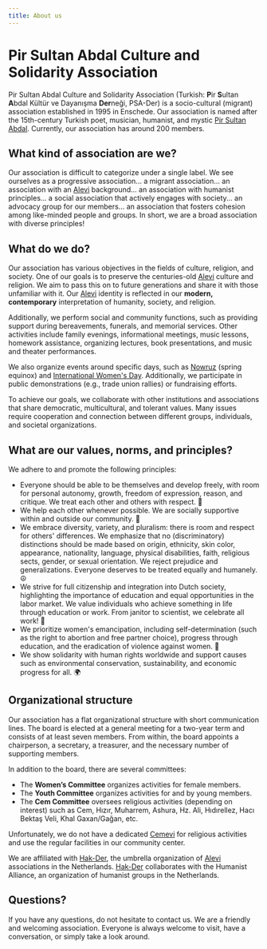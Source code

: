 ```yaml
---
title: About us
---
```


# Pir Sultan Abdal Culture and Solidarity Association

Pir Sultan Abdal Culture and Solidarity Association (Turkish: **P**ir **S**ultan **A**bdal Kültür ve Dayanışma **Der**neği, PSA-Der) is a socio-cultural (migrant) association established in 1995 in Enschede. Our association is named after the 15th-century Turkish poet, musician, humanist, and mystic [Pir Sultan Abdal](https://en.wikipedia.org/wiki/Pir_Sultan_Abdal). Currently, our association has around 200 members.

## What kind of association are we?

Our association is difficult to categorize under a single label. We see ourselves as a progressive association... a migrant association... an association with an [Alevi](https://en.wikipedia.org/wiki/Alevism) background... an association with humanist principles... a social association that actively engages with society... an advocacy group for our members... an association that fosters cohesion among like-minded people and groups. In short, we are a broad association with diverse principles!

## What do we do?

Our association has various objectives in the fields of culture, religion, and society. One of our goals is to preserve the centuries-old [Alevi](https://en.wikipedia.org/wiki/Alevism) culture and religion. We aim to pass this on to future generations and share it with those unfamiliar with it. Our [Alevi](https://en.wikipedia.org/wiki/Alevism) identity is reflected in our **modern, contemporary** interpretation of humanity, society, and religion.

Additionally, we perform social and community functions, such as providing support during bereavements, funerals, and memorial services. Other activities include family evenings, informational meetings, music lessons, homework assistance, organizing lectures, book presentations, and music and theater performances.

We also organize events around specific days, such as [Nowruz](https://en.wikipedia.org/wiki/Nowruz) (spring equinox) and [International Women's Day](https://en.wikipedia.org/wiki/International_Women%27s_Day). Additionally, we participate in public demonstrations (e.g., trade union rallies) or fundraising efforts.

To achieve our goals, we collaborate with other institutions and associations that share democratic, multicultural, and tolerant values. Many issues require cooperation and connection between different groups, individuals, and societal organizations.

## What are our values, norms, and principles?

We adhere to and promote the following principles:

- Everyone should be able to be themselves and develop freely, with room for personal autonomy, growth, freedom of expression, reason, and critique. We treat each other and others with respect. 🐣
- We help each other whenever possible. We are socially supportive within and outside our community. 👫
- We embrace diversity, variety, and pluralism: there is room and respect for others' differences. We emphasize that no (discriminatory) distinctions should be made based on origin, ethnicity, skin color, appearance, nationality, language, physical disabilities, faith, religious sects, gender, or sexual orientation. We reject prejudice and generalizations. Everyone deserves to be treated equally and humanely. ☮
- We strive for full citizenship and integration into Dutch society, highlighting the importance of education and equal opportunities in the labor market. We value individuals who achieve something in life through education or work. From janitor to scientist, we celebrate all work! 👷
- We prioritize women's emancipation, including self-determination (such as the right to abortion and free partner choice), progress through education, and the eradication of violence against women. 👩
- We show solidarity with human rights worldwide and support causes such as environmental conservation, sustainability, and economic progress for all. 🌍

## Organizational structure

Our association has a flat organizational structure with short communication lines. The board is elected at a general meeting for a two-year term and consists of at least seven members. From within, the board appoints a chairperson, a secretary, a treasurer, and the necessary number of supporting members.

In addition to the board, there are several committees:
- The **Women’s Committee** organizes activities for female members.
- The **Youth Committee** organizes activities for and by young members.
- The **Cem Committee** oversees religious activities (depending on interest) such as Cem, Hızır, Muharrem, Ashura, Hz. Ali, Hıdırellez, Hacı Bektaş Veli, Khal Gaxan/Gağan, etc.

Unfortunately, we do not have a dedicated [Cemevi](https://en.wikipedia.org/wiki/Cemevi) for religious activities and use the regular facilities in our community center.

We are affiliated with [Hak-Der](https://hakder.nl), the umbrella organization of [Alevi](https://en.wikipedia.org/wiki/Alevism) associations in the Netherlands. [Hak-Der](https://hakder.nl) collaborates with the Humanist Alliance, an organization of humanist groups in the Netherlands.

## Questions?

If you have any questions, do not hesitate to contact us. We are a friendly and welcoming association. Everyone is always welcome to visit, have a conversation, or simply take a look around.
